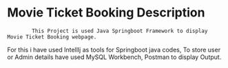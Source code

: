 # Movie Ticket Booking Description
            This Project is used Java Springboot Framework to display Movie Ticket Booking webpage.
For this i have used IntellIj as tools for Springboot java codes, To store user or Admin details have used MySQL Workbench, Postman to display Output.
